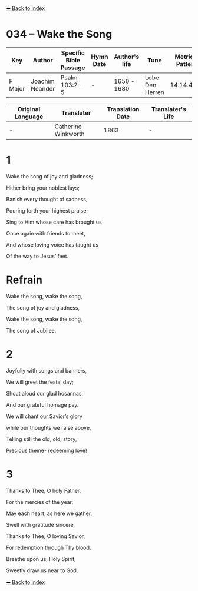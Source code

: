 [⬅️ Back to index](../README.md)

# 034 – Wake the Song

Key | Author   | Specific Bible Passage     |Hymn Date |Author's life |Tune |Metrical Pattern   |Composer/Source                                                                                        
-- | --------- | ---------------------------|----------|--------------|-----|-------------------|-------------   
F Major  | Joachim Neander      | Psalm 103:2-5 | -  | 1650 - 1680 | Lobe Den Herren | 14.14.4.7.8 | Chorale Book for England, 1863 

Original Language | Translater | Translation Date   | Translater's Life     
----------------- | --------- | --------------------|-------------   
\-  | Catherine Winkworth      | 1863 | -  | 1827 - 1878 



# 1

Wake the song of joy and gladness;

Hither bring your noblest lays;

Banish every thought of sadness,

Pouring forth your highest praise.

Sing to Him whose care has brought us

Once again with friends to meet,

And whose loving voice has taught us

Of the way to Jesus’ feet.



# Refrain

Wake the song, wake the song,

The song of joy and gladness,

Wake the song, wake the song,

The song of Jubilee.



# 2

Joyfully with songs and banners,

We will greet the festal day;

Shout aloud our glad hosannas,

And our grateful homage pay.

We will chant our Savior’s glory

while our thoughts we raise above,

Telling still the old, old, story,

Precious theme- redeeming love!



# 3

Thanks to Thee, O holy Father,

For the mercies of the year;

May each heart, as here we gather,

Swell with gratitude sincere,

Thanks to Thee, O loving Savior,

For redemption through Thy blood.

Breathe upon us, Holy Spirit,

Sweetly draw us near to God.

[⬅️ Back to index](../README.md)
